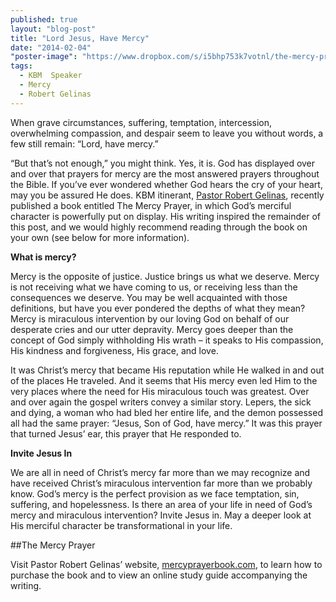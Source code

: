 ```yaml
---
published: true
layout: "blog-post"
title: "Lord Jesus, Have Mercy"
date: "2014-02-04"
"poster-image": "https://www.dropbox.com/s/i5bhp753k7votnl/the-mercy-prayer3d-e1360703932263.jpg"
tags: 
  - KBM  Speaker
  - Mercy
  - Robert Gelinas
---
```


When grave circumstances, suffering, temptation, intercession, overwhelming compassion, and despair seem to leave you without words, a few still remain: “Lord, have mercy.”

“But that’s not enough,” you might think.  Yes, it is.  God has displayed over and over that prayers for mercy are the most answered prayers throughout the Bible.  If you’ve ever wondered whether God hears the cry of your heart, may you be assured He does.  KBM itinerant, <a href="http://www.kbm.org/speakers/robert-gelinas/" target="_blank">Pastor Robert Gelinas</a>, recently published a book entitled The Mercy Prayer, in which God’s merciful character is powerfully put on display.  His writing inspired the remainder of this post, and we would highly recommend reading through the book on your own (see below for more information). 

**What is mercy?**

Mercy is the opposite of justice.  Justice brings us what we deserve.  Mercy is not receiving what we have coming to us, or receiving less than the consequences we deserve.  You may be well acquainted with those definitions, but have you ever pondered the depths of what they mean?  Mercy is miraculous intervention by our loving God on behalf of our desperate cries and our utter depravity.  Mercy goes deeper than the concept of God simply withholding His wrath – it speaks to His compassion, His kindness and forgiveness, His grace, and love.

It was Christ’s mercy that became His reputation while He walked in and out of the places He traveled.  And it seems that His mercy even led Him to the very places where the need for His miraculous touch was greatest.  Over and over again the gospel writers convey a similar story.  Lepers, the sick and dying, a woman who had bled her entire life, and the demon possessed all had the same prayer: “Jesus, Son of God, have mercy.”  It was this prayer that turned Jesus’ ear, this prayer that He responded to.

**Invite Jesus In**

We are all in need of Christ’s mercy far more than we may recognize and have received Christ’s miraculous intervention far more than we probably know.  God’s mercy is the perfect provision as we face temptation, sin, suffering, and hopelessness.  Is there an area of your life in need of God’s mercy and miraculous intervention?  Invite Jesus in.  May a deeper look at His merciful character be transformational in your life.

##The Mercy Prayer

Visit Pastor Robert Gelinas’ website, <a href="http://mercyprayerbook.com" target="_blank">mercyprayerbook.com</a>, to learn how to purchase the book and to view an online study guide accompanying the writing.